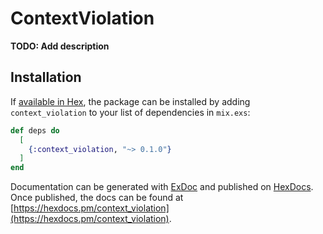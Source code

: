 # ContextViolation

**TODO: Add description**

## Installation

If [available in Hex](https://hex.pm/docs/publish), the package can be installed
by adding `context_violation` to your list of dependencies in `mix.exs`:

```elixir
def deps do
  [
    {:context_violation, "~> 0.1.0"}
  ]
end
```

Documentation can be generated with [ExDoc](https://github.com/elixir-lang/ex_doc)
and published on [HexDocs](https://hexdocs.pm). Once published, the docs can
be found at [https://hexdocs.pm/context_violation](https://hexdocs.pm/context_violation).

